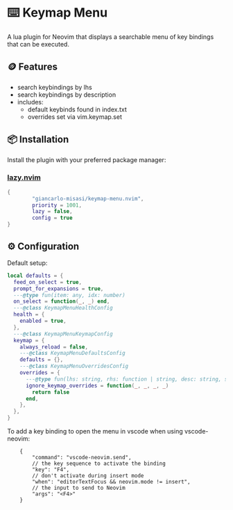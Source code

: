# ⌨️ Keymap Menu

A lua plugin for Neovim that displays a searchable menu of key bindings that can be executed.

## 🪙 Features

- search keybindings by lhs
- search keybindings by description
- includes:
  - default keybinds found in index.txt
  - overrides set via vim.keymap.set

## 📦 Installation

Install the plugin with your preferred package manager:

### [lazy.nvim](https://github.com/folke/lazy.nvim)

```lua
{
		"giancarlo-misasi/keymap-menu.nvim",
		priority = 1001,
		lazy = false,
		config = true
}
```

## ⚙️ Configuration

Default setup:

```lua
local defaults = {
  feed_on_select = true,
  prompt_for_expansions = true,
  ---@type fun(item: any, idx: number)
  on_select = function(_, _) end,
  ---@class KeymapMenuHealthConfig
  health = {
    enabled = true,
  },
  ---@class KeymapMenuKeymapConfig
  keymap = {
    always_reload = false,
    ---@class KeymapMenuDefaultsConfig
    defaults = {},
    ---@class KeymapMenuOverridesConfig
    overrides = {
      ---@type fun(lhs: string, rhs: function | string, desc: string, source: string): boolean
      ignore_keymap_overrides = function(_, _, _, _)
        return false
      end,
    },
  },
}
```

To add a key binding to open the menu in vscode when using vscode-neovim:

```
    {
        "command": "vscode-neovim.send",
        // the key sequence to activate the binding
        "key": "F4",
        // don't activate during insert mode
        "when": "editorTextFocus && neovim.mode != insert",
        // the input to send to Neovim
        "args": "<F4>"
    }
```
